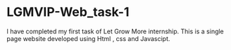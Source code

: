 # LGMVIP-Web_task-1
I have completed my first task of Let Grow More internship. This is a single page website developed using  Html , css and Javascipt.
